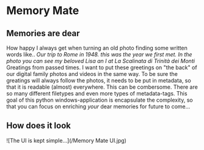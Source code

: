 # Memory Mate
## Memories are dear
How happy I always get when turning an old photo finding some written words like..
*Our trip to Rome in 1948. this was the year we first met. In the photo you can see my beloved Lisa an I at  La Scalinata di Trinità dei Monti*
Greatings from passed times. I want to put these greetings on "the back" of our digital family photos and videos in the same way. To be sure the greatings will always follow the photos, it needs to be put in metadata, so that it is readable (almost) everywhere. This can be combersome. There are so many different filetypes and even more types of metadata-tags. This goal of this python windows-application is encapsulate the complexity, so that you can focus on enriching *your* dear memories for future to come...

## How does it look

![The UI is kept simple...](/Memory Mate UI.jpg)

